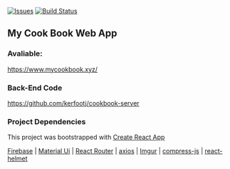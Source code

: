 [![Issues][issues-shield]][issues-url]
[![Build Status][build-shield]][build-url]

## My Cook Book Web App

### Avaliable:
https://www.mycookbook.xyz/

### Back-End Code
https://github.com/kerfootj/cookbook-server


### Project Dependencies 

This project was bootstrapped with [Create React App](https://github.com/facebook/create-react-app)

[Firebase](https://firebase.google.com/) | [Material Ui](https://material-ui.com/) | [React Router](https://reacttraining.com/react-router/) | [axios](https://www.npmjs.com/package/axios) | [Imgur](https://apidocs.imgur.com/?version=latest) | [compress-js](https://www.npmjs.com/package/compress-js) | [react-helmet](https://github.com/nfl/react-helmet)


<!-- MARKDOWN LINKS & IMAGES -->
<!-- https://www.markdownguide.org/basic-syntax/#reference-style-links -->
[build-shield]: https://travis-ci.com/kerfootj/cookbook.svg?branch=master
[build-url]: https://travis-ci.com/kerfootj/cookbook
[issues-shield]: https://img.shields.io/github/issues/kerfootj/cookbook.svg?style=flat-square
[issues-url]: https://github.com/kerfootj/cookbook/issues

